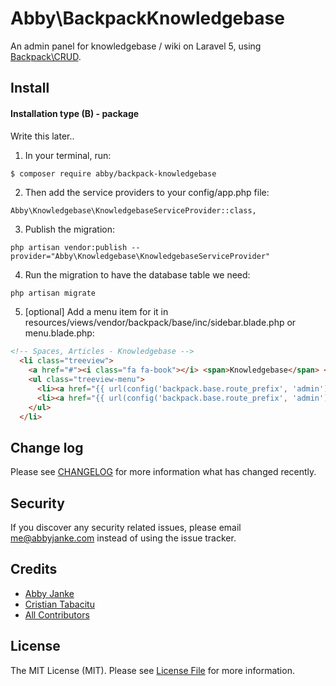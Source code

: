 # Abby\BackpackKnowledgebase

An admin panel for knowledgebase / wiki on Laravel 5, using [Backpack\CRUD](https://github.com/Laravel-Backpack/crud).

## Install

#### Installation type (B) - package

Write this later..

1) In your terminal, run:

``` bash
$ composer require abby/backpack-knowledgebase
```

2) Then add the service providers to your config/app.php file:

```
Abby\Knowledgebase\KnowledgebaseServiceProvider::class,
```

3) Publish the migration:

```
php artisan vendor:publish --provider="Abby\Knowledgebase\KnowledgebaseServiceProvider"
```

4) Run the migration to have the database table we need:

```
php artisan migrate
```

5) [optional] Add a menu item for it in resources/views/vendor/backpack/base/inc/sidebar.blade.php or menu.blade.php:

```html
<!-- Spaces, Articles - Knowledgebase -->
  <li class="treeview">
    <a href="#"><i class="fa fa-book"></i> <span>Knowledgebase</span> <i class="fa fa-angle-left pull-right"></i></a>
    <ul class="treeview-menu">
      <li><a href="{{ url(config('backpack.base.route_prefix', 'admin') . '/knowledgebase/spaces') }}"><i class="fa fa-folder"></i> <span>Spaces</span></a></li>
      <li><a href="{{ url(config('backpack.base.route_prefix', 'admin') . '/knowledgebase/articles') }}"><i class="fa fa-file-text"></i> <span>Articles</span></a></li>
    </ul>
  </li>
```

## Change log

Please see [CHANGELOG](CHANGELOG.md) for more information what has changed recently.

## Security

If you discover any security related issues, please email me@abbyjanke.com instead of using the issue tracker.

## Credits

- [Abby Janke][link-author]
- [Cristian Tabacitu][link-tabacitu]
- [All Contributors][link-contributors]

## License

The MIT License (MIT). Please see [License File](LICENSE.md) for more information.

[link-author]: https://github.com/AbbyJanke
[link-tabacitu]: https://github.com/tabacitu
[link-contributors]: ../../contributors
